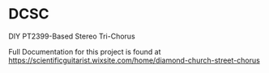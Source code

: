 # DCSC
DIY PT2399-Based Stereo Tri-Chorus

Full Documentation for this project is found at https://scientificguitarist.wixsite.com/home/diamond-church-street-chorus
